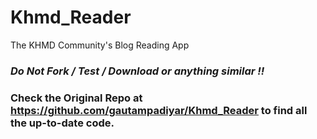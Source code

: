 # Khmd_Reader
The KHMD Community's Blog Reading App

### _Do Not Fork / Test / Download or anything similar !!_
	
### Check the Original Repo at <https://github.com/gautampadiyar/Khmd_Reader> to find all the up-to-date code.

